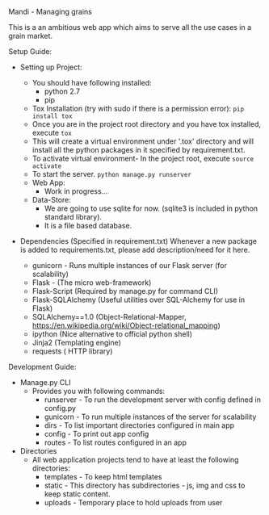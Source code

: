 Mandi - Managing grains

This is a an ambitious web app which aims to serve all the use cases in a grain market.

Setup Guide:

   * Setting up Project:
     * You should have following installed:
       * python 2.7
       * pip
     * Tox Installation (try with sudo if there is a permission error):
                ```
                pip install tox
                ```
     * Once you are in the project root directory and you have tox installed, execute
                ```
                tox
                ```
     * This will create a virtual environment under '.tox' directory and will install all the python packages in it
         specified by requirement.txt.
     * To activate virtual environment- In the project root, execute
                ```
                source activate
                ```
     * To start the server.
                ```
                python manage.py runserver
                ```
     * Web App:
       * Work in progress...
     * Data-Store:
       * We are going to use sqlite for now. (sqlite3 is included in python standard library).
       * It is a file based database.

   * Dependencies (Specified in requirement.txt)
     Whenever a new package is added to requirements.txt, please add description/need for it here.

       * gunicorn -  Runs multiple instances of our Flask server (for scalability)
       * Flask - (The micro web-framework)
       * Flask-Script (Required by manage.py for command CLI)
       * Flask-SQLAlchemy  (Useful utilities over SQL-Alchemy for use in Flask)
       * SQLAlchemy==1.0  (Object-Relational-Mapper, https://en.wikipedia.org/wiki/Object-relational_mapping)
       * ipython (Nice alternative to official python shell)
       * Jinja2  (Templating engine)
       * requests ( HTTP library)

Development Guide:

   * Manage.py CLI
       * Provides you with following commands:
         * runserver -  To run the development server with config defined in config.py
         * gunicorn -  To run multiple instances of the server for scalability
         * dirs - To list important directories configured in main app
         * config - To print out app config
         * routes - To list routes configured in an app
   * Directories
       * All web application projects tend to have at least the following directories:
         * templates - To keep html templates
         * static - This directory has subdirectories - js, img and css to keep static content.
         * uploads - Temporary place to hold uploads from user
